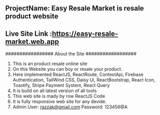 ## ProjectName: Easy Resale Market is resale product website
## Live Site Link :https://easy-resale-market.web.app
################# About the Site ##################
 1. This is an product resale online site
 2. On this Website you can boy or resale your product.
 3. Here implemented ReactJS, ReactRoute, ContextApi, Firebase Authentication, TailWind CSS, Daisy Ui, ReactBootstrap, React Icon, Toastify, Stripe Payment System, React Query
 4. It is build on all latest version of all tools
 5. This web site is mady by row ReactJS Code
 6. It is fully responsive web site for any devide.
 6. Admin User: razzak@gmail.com Password: 123456@A
